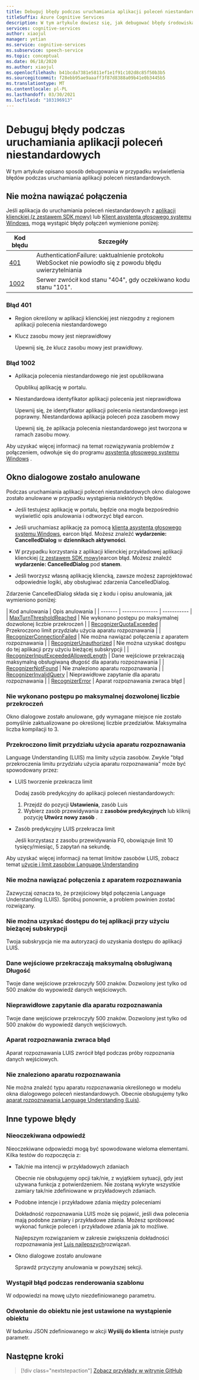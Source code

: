 ```yaml
---
title: Debuguj błędy podczas uruchamiania aplikacji poleceń niestandardowych
titleSuffix: Azure Cognitive Services
description: W tym artykule dowiesz się, jak debugować błędy środowiska uruchomieniowego w aplikacji poleceń niestandardowych.
services: cognitive-services
author: xiaojul
manager: yetian
ms.service: cognitive-services
ms.subservice: speech-service
ms.topic: conceptual
ms.date: 06/18/2020
ms.author: xiaojul
ms.openlocfilehash: b41bcda7381e5811ef1e1f91c102d8c85f50b3b5
ms.sourcegitcommit: f28ebb95ae9aaaff3f87d8388a09b41e0b3445b5
ms.translationtype: MT
ms.contentlocale: pl-PL
ms.lasthandoff: 03/30/2021
ms.locfileid: "103196913"
---
```

# <a name="debug-errors-when-running-a-custom-commands-application"></a>Debuguj błędy podczas uruchamiania aplikacji poleceń niestandardowych

W tym artykule opisano sposób debugowania w przypadku wyświetlenia błędów podczas uruchamiania aplikacji poleceń niestandardowych. 

## <a name="connection-failed"></a>Nie można nawiązać połączenia

Jeśli aplikacja do uruchamiania poleceń niestandardowych z [aplikacji klienckiej (z zestawem SDK mowy)](./how-to-custom-commands-setup-speech-sdk.md) lub [Klient asystenta głosowego systemu Windows](./how-to-custom-commands-developer-flow-test.md), mogą wystąpić błędy połączeń wymienione poniżej:

| Kod błędu | Szczegóły |
| ------- | -------- |
| [401](#error-401) | AuthenticationFailure: uaktualnienie protokołu WebSocket nie powiodło się z powodu błędu uwierzytelniania |
| [1002](#error-1002) | Serwer zwrócił kod stanu "404", gdy oczekiwano kodu stanu "101". |

### <a name="error-401"></a>Błąd 401
- Region określony w aplikacji klienckiej jest niezgodny z regionem aplikacji polecenia niestandardowego

- Klucz zasobu mowy jest nieprawidłowy
    
    Upewnij się, że klucz zasobu mowy jest prawidłowy.

### <a name="error-1002"></a>Błąd 1002 
- Aplikacja polecenia niestandardowego nie jest opublikowana
    
    Opublikuj aplikację w portalu.

- Niestandardowa identyfikator aplikacji polecenia jest nieprawidłowa

    Upewnij się, że identyfikator aplikacji polecenia niestandardowego jest poprawny.
 Niestandardowa aplikacja poleceń poza zasobem mowy

    Upewnij się, że aplikacja polecenia niestandardowego jest tworzona w ramach zasobu mowy.

Aby uzyskać więcej informacji na temat rozwiązywania problemów z połączeniem, odwołuje się do programu [asystenta głosowego systemu Windows](https://github.com/Azure-Samples/Cognitive-Services-Voice-Assistant/tree/master/clients/csharp-wpf#troubleshooting) .


## <a name="dialog-is-canceled"></a>Okno dialogowe zostało anulowane

Podczas uruchamiania aplikacji poleceń niestandardowych okno dialogowe zostało anulowane w przypadku wystąpienia niektórych błędów.

- Jeśli testujesz aplikację w portalu, będzie ona mogła bezpośrednio wyświetlić opis anulowania i odtworzyć błąd earcon. 

- Jeśli uruchamiasz aplikację za pomocą [klienta asystenta głosowego systemu Windows](./how-to-custom-commands-developer-flow-test.md), earcon błąd. Możesz znaleźć **wydarzenie: CancelledDialog** w **dziennikach aktywności**.

- W przypadku korzystania z aplikacji klienckiej przykładowej aplikacji klienckiej [(z zestawem SDK mowy)](./how-to-custom-commands-setup-speech-sdk.md)earcon błąd. Możesz znaleźć **wydarzenie: CancelledDialog** pod **stanem**.

- Jeśli tworzysz własną aplikację kliencką, zawsze możesz zaprojektować odpowiednie logiki, aby obsługiwać zdarzenia CancelledDialog.

Zdarzenie CancelledDialog składa się z kodu i opisu anulowania, jak wymieniono poniżej:

| Kod anulowania | Opis anulowania |
| ------- | --------------- | ----------- |
| [MaxTurnThresholdReached](#no-progress-was-made-after-the-max-number-of-turns-allowed) | Nie wykonano postępu po maksymalnej dozwolonej liczbie przekroczeń |
| [RecognizerQuotaExceeded](#recognizer-usage-quota-exceeded) | Przekroczono limit przydziału użycia aparatu rozpoznawania |
| [RecognizerConnectionFailed](#connection-to-the-recognizer-failed) | Nie można nawiązać połączenia z aparatem rozpoznawania |
| [RecognizerUnauthorized](#this-application-cannot-be-accessed-with-the-current-subscription) | Nie można uzyskać dostępu do tej aplikacji przy użyciu bieżącej subskrypcji |
| [RecognizerInputExceededAllowedLength](#input-exceeds-the-maximum-supported-length) | Dane wejściowe przekraczają maksymalną obsługiwaną długość dla aparatu rozpoznawania |
| [RecognizerNotFound](#recognizer-not-found) | Nie znaleziono aparatu rozpoznawania |
| [RecognizerInvalidQuery](#invalid-query-for-the-recognizer) | Nieprawidłowe zapytanie dla aparatu rozpoznawania |
| [RecognizerError](#recognizer-return-an-error) | Aparat rozpoznawania zwraca błąd |

### <a name="no-progress-was-made-after-the-max-number-of-turns-allowed"></a>Nie wykonano postępu po maksymalnej dozwolonej liczbie przekroczeń
Okno dialogowe zostało anulowane, gdy wymagane miejsce nie zostało pomyślnie zaktualizowane po określonej liczbie przedziałów. Maksymalna liczba kompilacji to 3.

### <a name="recognizer-usage-quota-exceeded"></a>Przekroczono limit przydziału użycia aparatu rozpoznawania
Language Understanding (LUIS) ma limity użycia zasobów. Zwykle "błąd przekroczenia limitu przydziału użycia aparatu rozpoznawania" może być spowodowany przez: 
- LUIS tworzenie przekracza limit

    Dodaj zasób predykcyjny do aplikacji poleceń niestandardowych: 
    1. Przejdź do pozycji **Ustawienia**, zasób Luis
    1. Wybierz zasób przewidywania z **zasobów predykcyjnych** lub kliknij pozycję **Utwórz nowy zasób** . 

- Zasób predykcyjny LUIS przekracza limit

    Jeśli korzystasz z zasobu przewidywania F0, obowiązuje limit 10 tysięcy/miesiąc, 5 zapytań na sekundę.

Aby uzyskać więcej informacji na temat limitów zasobów LUIS, zobacz temat [użycie i limit zasobów Language Understanding](../luis/luis-limits.md#resource-usage-and-limits)

### <a name="connection-to-the-recognizer-failed"></a>Nie można nawiązać połączenia z aparatem rozpoznawania
Zazwyczaj oznacza to, że przejściowy błąd połączenia Language Understanding (LUIS). Spróbuj ponownie, a problem powinien zostać rozwiązany.

### <a name="this-application-cannot-be-accessed-with-the-current-subscription"></a>Nie można uzyskać dostępu do tej aplikacji przy użyciu bieżącej subskrypcji
Twoja subskrypcja nie ma autoryzacji do uzyskania dostępu do aplikacji LUIS. 

### <a name="input-exceeds-the-maximum-supported-length"></a>Dane wejściowe przekraczają maksymalną obsługiwaną Długość
Twoje dane wejściowe przekroczyły 500 znaków. Dozwolony jest tylko od 500 znaków do wypowiedź danych wejściowych.

### <a name="invalid-query-for-the-recognizer"></a>Nieprawidłowe zapytanie dla aparatu rozpoznawania
Twoje dane wejściowe przekroczyły 500 znaków. Dozwolony jest tylko od 500 znaków do wypowiedź danych wejściowych.

### <a name="recognizer-return-an-error"></a>Aparat rozpoznawania zwraca błąd
Aparat rozpoznawania LUIS zwrócił błąd podczas próby rozpoznania danych wejściowych.

### <a name="recognizer-not-found"></a>Nie znaleziono aparatu rozpoznawania
Nie można znaleźć typu aparatu rozpoznawania określonego w modelu okna dialogowego poleceń niestandardowych. Obecnie obsługujemy tylko [aparat rozpoznawania Language Understanding (Luis)](https://www.luis.ai/).

## <a name="other-common-errors"></a>Inne typowe błędy
### <a name="unexpected-response"></a>Nieoczekiwana odpowiedź
Nieoczekiwane odpowiedzi mogą być spowodowane wieloma elementami. Kilka testów do rozpoczęcia z:
- Tak/nie ma intencji w przykładowych zdaniach

    Obecnie nie obsługujemy opcji tak/nie, z wyjątkiem sytuacji, gdy jest używana funkcja z potwierdzeniem. Nie zostaną wykryte wszystkie zamiary tak/nie zdefiniowane w przykładowych zdaniach.

- Podobne intencje i przykładowe zdania między poleceniami

    Dokładność rozpoznawania LUIS może się pojawić, jeśli dwa polecenia mają podobne zamiary i przykładowe zdania. Możesz spróbować wykonać funkcje poleceń i przykładowe zdania jak to możliwe.

    Najlepszym rozwiązaniem w zakresie zwiększenia dokładności rozpoznawania jest [Luis najlepszych](../luis/luis-concept-best-practices.md)rozwiązań.

- Okno dialogowe zostało anulowane
    
    Sprawdź przyczyny anulowania w powyższej sekcji.

### <a name="error-while-rendering-the-template"></a>Wystąpił błąd podczas renderowania szablonu
W odpowiedzi na mowę użyto niezdefiniowanego parametru. 

### <a name="object-reference-not-set-to-an-instance-of-an-object"></a>Odwołanie do obiektu nie jest ustawione na wystąpienie obiektu
W ładunku JSON zdefiniowanego w akcji **Wyślij do klienta** istnieje pusty parametr.

## <a name="next-steps"></a>Następne kroki

> [!div class="nextstepaction"]
> [Zobacz przykłady w witrynie GitHub](https://aka.ms/speech/cc-samples)
